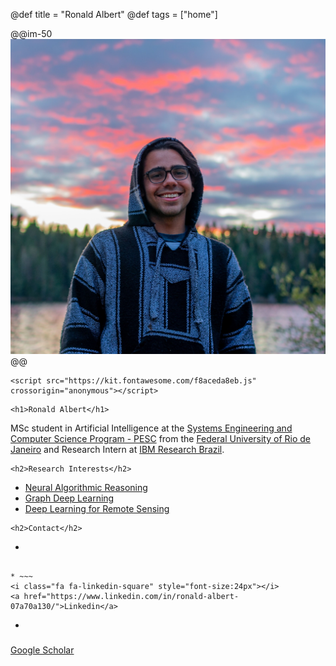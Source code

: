 @def title = "Ronald Albert"
@def tags = ["home"]

@@im-50
![](/assets/images/eu.jpg)
@@

~~~
<script src="https://kit.fontawesome.com/f8aceda8eb.js" crossorigin="anonymous"></script>
~~~
~~~
<h1>Ronald Albert</h1>
~~~

MSc student in Artificial Intelligence at the [Systems Engineering and Computer Science Program - PESC](https://www.cos.ufrj.br/index.php/en/) from the [Federal University of Rio de Janeiro](https://ufrj.br/en/) and Research Intern at [IBM Research Brazil](https://www.research.ibm.com/labs/brazil/).

~~~
<h2>Research Interests</h2>
~~~

* [Neural Algorithmic Reasoning](/tag/nar/)
* [Graph Deep Learning](/tag/ml/)
* [Deep Learning for Remote Sensing](/tag/DL_remote_sensing/)

~~~
<h2>Contact</h2>
~~~

* ~~~
<i class="fa fa-envelope"></i>
~~~ [ronaldalbrt@cos.ufrj.br ](mailto:ronaldalbrt@cos.ufrj.br)

* ~~~
<i class="fa fa-linkedin-square" style="font-size:24px"></i>
<a href="https://www.linkedin.com/in/ronald-albert-07a70a130/">Linkedin</a>
~~~

* ~~~
<i class="fa-brands fa-google-scholar" style="font-size:24px"></i>
<a href="https://scholar.google.com/citations?user=zwse-acAAAAJ&hl=pt-BR">Google Scholar</a>
~~~ 
